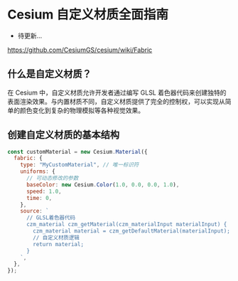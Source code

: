 # Cesium 自定义材质全面指南 


- 待更新...


https://github.com/CesiumGS/cesium/wiki/Fabric

<!-- 目前还没搞明白自定义材质,感兴趣可以参考[自定义材质](https://blog.csdn.net/weixin_70945905/article/details/142687061),说的挺好,后面我会系统学习一下自定义材质 -->

<!-- https://github.com/CesiumGS/cesium/wiki/Fabric -->

## 什么是自定义材质？

在 Cesium 中，自定义材质允许开发者通过编写 GLSL 着色器代码来创建独特的表面渲染效果。与内置材质不同，自定义材质提供了完全的控制权，可以实现从简单的颜色变化到复杂的物理模拟等各种视觉效果。

## 创建自定义材质的基本结构

```js
const customMaterial = new Cesium.Material({
  fabric: {
    type: "MyCustomMaterial", // 唯一标识符
    uniforms: {
      // 可动态修改的参数
      baseColor: new Cesium.Color(1.0, 0.0, 0.0, 1.0),
      speed: 1.0,
      time: 0,
    },
    source: `
      // GLSL着色器代码
      czm_material czm_getMaterial(czm_materialInput materialInput) {
        czm_material material = czm_getDefaultMaterial(materialInput);
        // 自定义材质逻辑
        return material;
      }
    `,
  },
});
```
